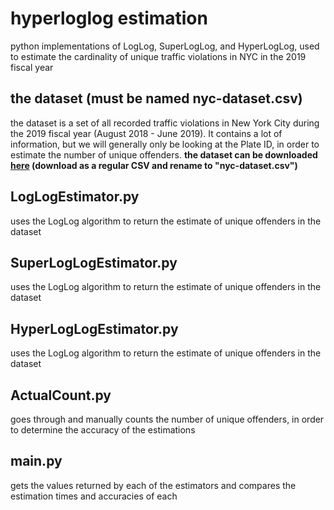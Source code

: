 # hyperloglog estimation
 python implementations of LogLog, SuperLogLog, and HyperLogLog, used to estimate the cardinality of unique traffic violations in NYC in the 2019 fiscal year

## the dataset (must be named nyc-dataset.csv)
 the dataset is a set of all recorded traffic violations in New York City during the 2019 fiscal year (August 2018 - June 2019). It contains a lot of information, but we will generally only be looking at the Plate ID, in order to estimate the number of unique offenders. **the dataset can be downloaded [here](https://data.cityofnewyork.us/City-Government/Parking-Violations-Issued-Fiscal-Year-2019/faiq-9dfq) (download as a regular CSV and rename to "nyc-dataset.csv")**

## LogLogEstimator.py
 uses the LogLog algorithm to return the estimate of unique offenders in the dataset

## SuperLogLogEstimator.py
 uses the LogLog algorithm to return the estimate of unique offenders in the dataset

## HyperLogLogEstimator.py
 uses the LogLog algorithm to return the estimate of unique offenders in the dataset

## ActualCount.py
 goes through and manually counts the number of unique offenders, in order to determine the accuracy of the estimations

## main.py
 gets the values returned by each of the estimators and compares the estimation times and accuracies of each